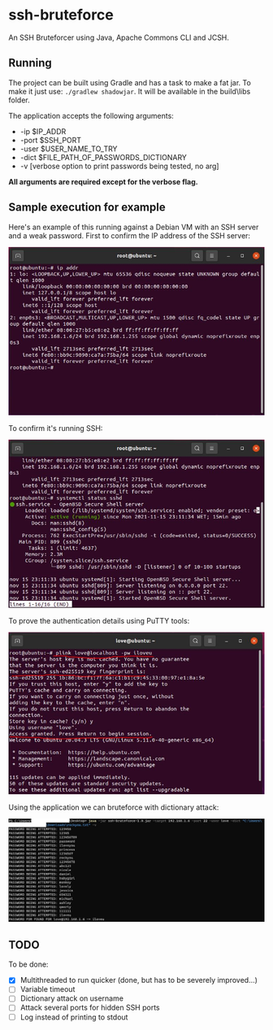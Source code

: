 # ssh-bruteforce
An SSH Bruteforcer using Java, Apache Commons CLI and JCSH.

## Running

The project can be built using Gradle and has a task to make a fat jar.
To make it just use: ```./gradlew shadowjar```. It will be available in the build\libs folder.

The application accepts the following arguments:
- -ip $IP_ADDR
- -port $SSH_PORT
- -user $USER_NAME_TO_TRY
- -dict $FILE_PATH_OF_PASSWORDS_DICTIONARY
- -v [verbose option to print passwords being tested, no arg]

**All arguments are required except for the verbose flag.**

## Sample execution for example
Here's an example of this running against a Debian VM with an SSH server and a weak password.
First to confirm the IP address of the SSH server:

![IP address of SSH Server](screenshots/ip_addr.JPG)

To confirm it's running SSH:

![SSH Server status](screenshots/ssh_serv.JPG)

To prove the authentication details using PuTTY tools:

![Proving SSH auth details](screenshots/proof_account.JPG)

Using the application we can bruteforce with dictionary attack:

![Example run](screenshots/proof_ssh.JPG)

## TODO
To be done:
- [x] Multithreaded to run quicker (done, but has to be severely improved...)
- [ ] Variable timeout
- [ ] Dictionary attack on username
- [ ] Attack several ports for hidden SSH ports
- [ ] Log instead of printing to stdout
